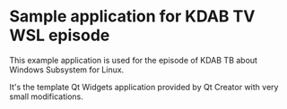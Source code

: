 # Sample application for KDAB TV WSL episode

This example application is used for the episode of KDAB TB
about Windows Subsystem for Linux.

It's the template Qt Widgets application provided by Qt Creator
with very small modifications.
